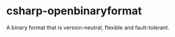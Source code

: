 csharp-openbinaryformat
=======================

A binary format that is version-neutral, flexible and fault-tolerant.
